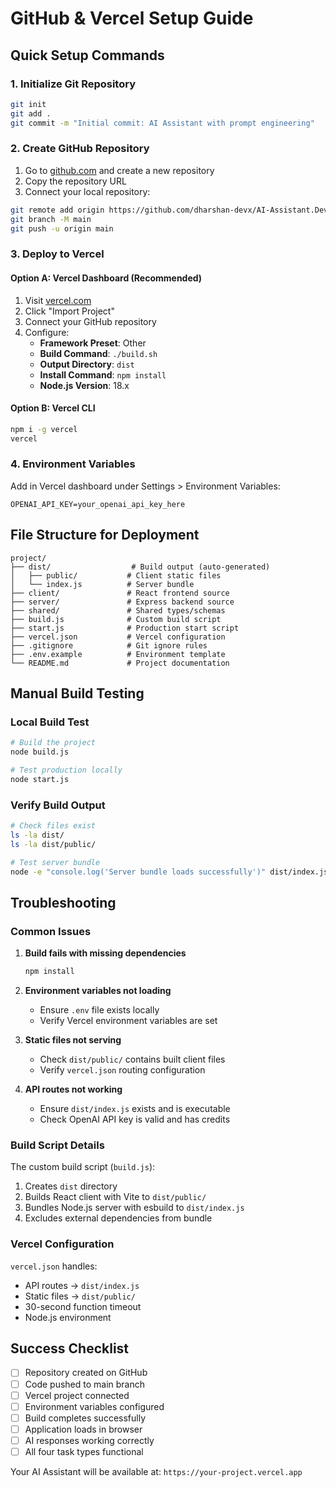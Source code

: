 # GitHub & Vercel Setup Guide

## Quick Setup Commands

### 1. Initialize Git Repository
```bash
git init
git add .
git commit -m "Initial commit: AI Assistant with prompt engineering"
```

### 2. Create GitHub Repository
1. Go to [github.com](https://github.com) and create a new repository
2. Copy the repository URL
3. Connect your local repository:

```bash
git remote add origin https://github.com/dharshan-devx/AI-Assistant.Dev.git
git branch -M main
git push -u origin main
```

### 3. Deploy to Vercel

#### Option A: Vercel Dashboard (Recommended)
1. Visit [vercel.com](https://vercel.com)
2. Click "Import Project"
3. Connect your GitHub repository
4. Configure:
   - **Framework Preset**: Other
   - **Build Command**: `./build.sh`
   - **Output Directory**: `dist`
   - **Install Command**: `npm install`
   - **Node.js Version**: 18.x

#### Option B: Vercel CLI
```bash
npm i -g vercel
vercel
```

### 4. Environment Variables
Add in Vercel dashboard under Settings > Environment Variables:
```
OPENAI_API_KEY=your_openai_api_key_here
```

## File Structure for Deployment

```
project/
├── dist/                  # Build output (auto-generated)
│   ├── public/           # Client static files
│   └── index.js          # Server bundle
├── client/               # React frontend source
├── server/               # Express backend source
├── shared/               # Shared types/schemas
├── build.js              # Custom build script
├── start.js              # Production start script
├── vercel.json           # Vercel configuration
├── .gitignore            # Git ignore rules
├── .env.example          # Environment template
└── README.md             # Project documentation
```

## Manual Build Testing

### Local Build Test
```bash
# Build the project
node build.js

# Test production locally
node start.js
```

### Verify Build Output
```bash
# Check files exist
ls -la dist/
ls -la dist/public/

# Test server bundle
node -e "console.log('Server bundle loads successfully')" dist/index.js
```

## Troubleshooting

### Common Issues

1. **Build fails with missing dependencies**
   ```bash
   npm install
   ```

2. **Environment variables not loading**
   - Ensure `.env` file exists locally
   - Verify Vercel environment variables are set

3. **Static files not serving**
   - Check `dist/public/` contains built client files
   - Verify `vercel.json` routing configuration

4. **API routes not working**
   - Ensure `dist/index.js` exists and is executable
   - Check OpenAI API key is valid and has credits

### Build Script Details

The custom build script (`build.js`):
1. Creates `dist` directory
2. Builds React client with Vite to `dist/public/`
3. Bundles Node.js server with esbuild to `dist/index.js`
4. Excludes external dependencies from bundle

### Vercel Configuration

`vercel.json` handles:
- API routes → `dist/index.js`
- Static files → `dist/public/`
- 30-second function timeout
- Node.js environment

## Success Checklist

- [ ] Repository created on GitHub
- [ ] Code pushed to main branch
- [ ] Vercel project connected
- [ ] Environment variables configured
- [ ] Build completes successfully
- [ ] Application loads in browser
- [ ] AI responses working correctly
- [ ] All four task types functional

Your AI Assistant will be available at: `https://your-project.vercel.app`